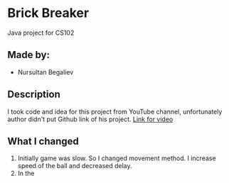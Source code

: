 # Brick Breaker
Java project for CS102

## Made by:
* Nursultan Begaliev

## Description 
I took code and idea for this project from YouTube channel, 
unfortunately author didn't put Github link of his project. 
[Link for video](https://www.youtube.com/watch?v=K9qMm3JbOH0)

## What I changed
1. Initially game was slow. So I changed movement method. I increase speed of the ball and decreased delay. 
2. In the 



